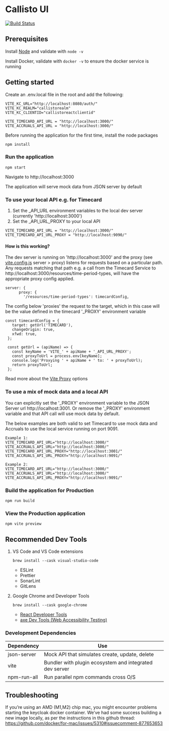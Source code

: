 # Callisto UI

[![Build Status](https://drone-gl.acp.homeoffice.gov.uk/api/badges/callisto/ui/status.svg)](https://drone-gl.acp.homeoffice.gov.uk/callisto/ui)

## Prerequisites

Install [Node](https://nodejs.org) and validate with `node -v`

Install Docker, validate with `docker -v` to ensure the docker service is running

## Getting started

Create an .env.local file in the root and add the following:

```
VITE_KC_URL="http://localhost:8080/auth/"
VITE_KC_REALM="callistorealm"
VITE_KC_CLIENTID="callistoreactclientid"

VITE_TIMECARD_API_URL = "http://localhost:3000/"
VITE_ACCRUALS_API_URL = "http://localhost:3000/"
```

Before running the application for the first time, install the node packages

`npm install`

### Run the application

`npm start`

Navigate to http://localhost:3000

The application will serve mock data from JSON server by default

### To use your local API e.g. for Timecard

1. Set the \_API_URL environment variables to the local dev server (currently 'http://localhost:3000')
2. Set the \_API_URL_PROXY to your local API

```
VITE_TIMECARD_API_URL = "http://localhost:3000/"
VITE_TIMECARD_API_URL_PROXY = "http://localhost:9090/"
```

#### How is this working?

The dev server is running on 'http://localhost:3000' and the proxy (see [vite.config.js](https://github.com/UKHomeOffice/callisto-ui/blob/main/vite.config.js) server > proxy) listens for requests based on a particular path. Any requests matching that path e.g. a call from the Timecard Service to http://localhost:3000/resources/time-period-types, will have the appropriate proxy config applied.

```
server: {
      proxy: {
        '/resources/time-period-types': timecardConfig,
```

The config below 'proxies' the request to the target, which in this case will be the value defined in the timecard '\_PROXY' environment variable

```
const timecardConfig = {
   target: getUrl('TIMECARD'),
   changeOrigin: true,
   xfwd: true,
 };

 const getUrl = (apiName) => {
   const keyName = 'VITE_' + apiName + '_API_URL_PROXY';
   const proxyToUrl = process.env[keyName];
   console.log('Proxying ' + apiName + ' to: ' + proxyToUrl);
   return proxyToUrl;
 };
```

Read more about the [Vite Proxy](https://vitejs.dev/config/server-options.html#server-proxy) options

### To use a mix of mock data and a local API

You can explicitly set the '\_PROXY' environment variable to the JSON Server url http://localhost:3001. Or remove the '\_PROXY' environment variable and that API call will use mock data by default.

The below examples are both valid to set Timecard to use mock data and Accruals to use the local service running on port 9091.

```
Example 1:
VITE_TIMECARD_API_URL="http://localhost:3000/"
VITE_ACCRUALS_API_URL="http://localhost:3000/"
VITE_TIMECARD_API_URL_PROXY="http://localhost:3001/"
VITE_ACCRUALS_API_URL_PROXY="http://localhost:9091/"
```

```
Example 2:
VITE_TIMECARD_API_URL="http://localhost:3000/"
VITE_ACCRUALS_API_URL="http://localhost:3000/"
VITE_ACCRUALS_API_URL_PROXY="http://localhost:9091/"
```

### Build the application for Production

`npm run build`

### View the Production application

`npm vite preview`

## Recommended Dev Tools

1. VS Code and VS Code extensions

   `brew install --cask visual-studio-code`

   - ESLint
   - Prettier
   - SonarLint
   - GitLens

2. Google Chrome and Developer Tools

   `brew install --cask google-chrome`

   - [React Developer Tools](https://chrome.google.com/webstore/detail/react-developer-tools/fmkadmapgofadopljbjfkapdkoienihi?hl=en)
   - [axe Dev Tools (Web Accessibility Testing)](https://chrome.google.com/webstore/detail/axe-devtools-web-accessib/lhdoppojpmngadmnindnejefpokejbdd)

### Development Dependencies

| **Dependency** | **Use**                                                 |
| -------------- | ------------------------------------------------------- |
| json-server    | Mock API that simulates create, update, delete          |
| vite           | Bundler with plugin ecosystem and integrated dev server |
| npm-run-all    | Run parallel npm commands cross O/S                     |

## Troubleshooting

If you’re using an AMD (M1,M2) chip mac, you might encounter problems starting the keycloak docker container. We’ve had some success building a new image locally, as per the instructions in this github thread: https://github.com/docker/for-mac/issues/5310#issuecomment-877653653
